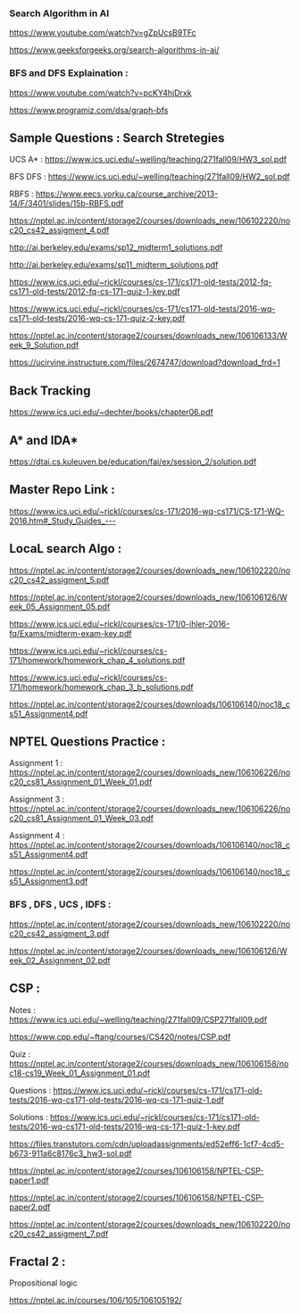 
### Search Algorithm in AI

https://www.youtube.com/watch?v=gZpUcsB9TFc

https://www.geeksforgeeks.org/search-algorithms-in-ai/

### BFS and DFS Explaination :

https://www.youtube.com/watch?v=pcKY4hjDrxk

https://www.programiz.com/dsa/graph-bfs

## Sample Questions : Search Stretegies

UCS A* : https://www.ics.uci.edu/~welling/teaching/271fall09/HW3_sol.pdf

BFS DFS : https://www.ics.uci.edu/~welling/teaching/271fall09/HW2_sol.pdf

RBFS : https://www.eecs.yorku.ca/course_archive/2013-14/F/3401/slides/15b-RBFS.pdf

https://nptel.ac.in/content/storage2/courses/downloads_new/106102220/noc20_cs42_assigment_4.pdf

http://ai.berkeley.edu/exams/sp12_midterm1_solutions.pdf

http://ai.berkeley.edu/exams/sp11_midterm_solutions.pdf

https://www.ics.uci.edu/~rickl/courses/cs-171/cs171-old-tests/2012-fq-cs171-old-tests/2012-fq-cs-171-quiz-1-key.pdf

https://www.ics.uci.edu/~rickl/courses/cs-171/cs171-old-tests/2016-wq-cs171-old-tests/2016-wq-cs-171-quiz-2-key.pdf

https://nptel.ac.in/content/storage2/courses/downloads_new/106106133/Week_9_Solution.pdf

https://ucirvine.instructure.com/files/2674747/download?download_frd=1

## Back Tracking

https://www.ics.uci.edu/~dechter/books/chapter06.pdf

## A* and IDA*

https://dtai.cs.kuleuven.be/education/fai/ex/session_2/solution.pdf

## Master Repo Link : 

https://www.ics.uci.edu/~rickl/courses/cs-171/2016-wq-cs171/CS-171-WQ-2016.htm#_Study_Guides_---

## LocaL search Algo :

https://nptel.ac.in/content/storage2/courses/downloads_new/106102220/noc20_cs42_assigment_5.pdf

https://nptel.ac.in/content/storage2/courses/downloads_new/106106126/Week_05_Assignment_05.pdf

https://www.ics.uci.edu/~rickl/courses/cs-171/0-ihler-2016-fq/Exams/midterm-exam-key.pdf

https://www.ics.uci.edu/~rickl/courses/cs-171/homework/homework_chap_4_solutions.pdf

https://www.ics.uci.edu/~rickl/courses/cs-171/homework/homework_chap_3_b_solutions.pdf

https://nptel.ac.in/content/storage2/courses/downloads/106106140/noc18_cs51_Assignment4.pdf

## NPTEL Questions Practice :

Assignment 1 : https://nptel.ac.in/content/storage2/courses/downloads_new/106106226/noc20_cs81_Assignment_01_Week_01.pdf

Assignment 3 : https://nptel.ac.in/content/storage2/courses/downloads_new/106106226/noc20_cs81_Assignment_01_Week_03.pdf

Assignment 4 : https://nptel.ac.in/content/storage2/courses/downloads/106106140/noc18_cs51_Assignment4.pdf

https://nptel.ac.in/content/storage2/courses/downloads/106106140/noc18_cs51_Assignment3.pdf

### BFS , DFS , UCS , IDFS :

https://nptel.ac.in/content/storage2/courses/downloads_new/106102220/noc20_cs42_assigment_3.pdf

https://nptel.ac.in/content/storage2/courses/downloads_new/106106126/Week_02_Assignment_02.pdf


## CSP :

Notes : https://www.ics.uci.edu/~welling/teaching/271fall09/CSP271fall09.pdf

https://www.cpp.edu/~ftang/courses/CS420/notes/CSP.pdf

Quiz : https://nptel.ac.in/content/storage2/courses/downloads_new/106106158/noc18-cs19_Week_01_Assignment_01.pdf

Questions : https://www.ics.uci.edu/~rickl/courses/cs-171/cs171-old-tests/2016-wq-cs171-old-tests/2016-wq-cs-171-quiz-1.pdf

Solutions : https://www.ics.uci.edu/~rickl/courses/cs-171/cs171-old-tests/2016-wq-cs171-old-tests/2016-wq-cs-171-quiz-1-key.pdf

https://files.transtutors.com/cdn/uploadassignments/ed52eff6-1cf7-4cd5-b673-911a6c8176c3_hw3-sol.pdf

https://nptel.ac.in/content/storage2/courses/106106158/NPTEL-CSP-paper1.pdf

https://nptel.ac.in/content/storage2/courses/106106158/NPTEL-CSP-paper2.pdf

https://nptel.ac.in/content/storage2/courses/downloads_new/106102220/noc20_cs42_assigment_7.pdf


## Fractal 2 :

Propositional logic

https://nptel.ac.in/courses/106/105/106105192/

